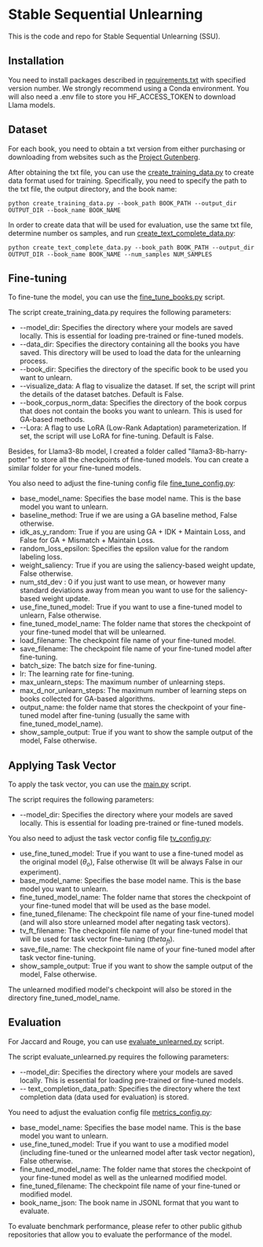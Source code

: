 # Stable Sequential Unlearning

This is the code and repo for Stable Sequential Unlearning (SSU). 

## Installation
You need to install packages described in [requirements.txt](requirements.txt) with specified version number. We strongly recommend using a Conda environment. You will also need
a .env file to store you HF_ACCESS_TOKEN to download Llama models.

## Dataset
For each book, you need to obtain a txt version from either purchasing or downloading from websites such as the [Project Gutenberg](https://gutenberg.org/).

After obtaining the txt file, you can use the [create_training_data.py](create_training_data.py) to create data format used for training. Specifically, you 
need to specify the path to the txt file, the output directory, and the book name:
```angular2html
python create_training_data.py --book_path BOOK_PATH --output_dir OUTPUT_DIR --book_name BOOK_NAME
```
In order to create data that will be used for evaluation, use the same txt file, determine number os samples, and run [create_text_complete_data.py](create_text_complete_data.py):
```angular2html
python create_text_complete_data.py --book_path BOOK_PATH --output_dir OUTPUT_DIR --book_name BOOK_NAME --num_samples NUM_SAMPLES
```

## Fine-tuning 
To fine-tune the model, you can use the [fine_tune_books.py](fine_tune_books.py) script. 

The script create_training_data.py requires the following parameters:

* --model_dir: Specifies the directory where your models are saved locally. This is essential for loading pre-trained or fine-tuned models.
* --data_dir: Specifies the directory containing all the books you have saved. This directory will be used to load the data for the unlearning process.
* --book_dir: Specifies the directory of the specific book to be used you want to unlearn.
* --visualize_data: A flag to visualize the dataset. If set, the script will print the details of the dataset batches. Default is False.
* --book_corpus_norm_data: Specifies the directory of the book corpus that does not contain the books you want to unlearn. This is used for GA-based methods.
* --Lora: A flag to use LoRA (Low-Rank Adaptation) parameterization. If set, the script will use LoRA for fine-tuning. Default is False.

Besides, for Llama3-8b model, I created a folder called "llama3-8b-harry-potter" to store all the checkpoints of fine-tuned models. You can create a similar folder for your fine-tuned models.

You also need to adjust the fine-tuning config file [fine_tune_config.py](config/fine_tune_config.py):
* base_model_name: Specifies the base model name. This is the base model you want to unlearn.
* baseline_method: True if we are using a GA baseline method, False otherwise.
* idk_as_y_random: True if you are using GA + IDK + Maintain Loss, and False for GA + Mismatch + Maintain Loss.
* random_loss_epsilon: Specifies the epsilon value for the random labeling loss.
* weight_saliency: True if you are using the saliency-based weight update, False otherwise.
* num_std_dev : 0 if you just want to use mean, or however many standard deviations away from mean you want to use for the saliency-based weight update.
* use_fine_tuned_model: True if you want to use a fine-tuned model to unlearn, False otherwise.
* fine_tuned_model_name: The folder name that stores the checkpoint of your fine-tuned model that will be unlearned.
* load_filename: The checkpoint file name of your fine-tuned model.
* save_filename: The checkpoint file name of your fine-tuned model after fine-tuning.
* batch_size: The batch size for fine-tuning.
* lr: The learning rate for fine-tuning.
* max_unlearn_steps: The maximum number of unlearning steps.
* max_d_nor_unlearn_steps: The maximum number of learning steps on books collected for GA-based algorithms.
* output_name: the folder name that stores the checkpoint of your fine-tuned model after fine-tuning (usually the same with fine_tuned_model_name).
* show_sample_output: True if you want to show the sample output of the model, False otherwise.

## Applying Task Vector

To apply the task vector, you can use the [main.py](main.py) script.

The script requires the following parameters:
* --model_dir: Specifies the directory where your models are saved locally. This is essential for loading pre-trained or fine-tuned models.

You also need to adjust the task vector config file [tv_config.py](config/tv_config.py):
* use_fine_tuned_model: True if you want to use a fine-tuned model as the original model ($\theta_o$), False otherwise (It will be always False in our experiment). 
* base_model_name: Specifies the base model name. This is the base model you want to unlearn.
* fine_tuned_model_name: The folder name that stores the checkpoint of your fine-tuned model that will be used as the base model.
* fine_tuned_filename: The checkpoint file name of your fine-tuned model (and will also store unlearned model after negating task vectors).
* tv_ft_filename: The checkpoint file name of your fine-tuned model that will be used for task vector fine-tuning ($theta_{ft}$).
* save_file_name: The checkpoint file name of your fine-tuned model after task vector fine-tuning.
* show_sample_output: True if you want to show the sample output of the model, False otherwise.

The unlearned modified model's checkpoint will also be stored in the directory fine_tuned_model_name.

## Evaluation
For Jaccard and Rouge, you can use [evaluate_unlearned.py](evaluate_unlearned.py) script.

The script evaluate_unlearned.py requires the following parameters:
* --model_dir: Specifies the directory where your models are saved locally. This is essential for loading pre-trained or fine-tuned models.
* -- text_completion_data_path: Specifies the directory where the text completion data (data used for evaluation) is stored.

You need to adjust the evaluation config file [metrics_config.py](config/metrics_config.py):
* base_model_name: Specifies the base model name. This is the base model you want to unlearn.
* use_fine_tuned_model: True if you want to use a modified model (including fine-tuned or the unlearned model after task vector negation), False otherwise.
* fine_tuned_model_name: The folder name that stores the checkpoint of your fine-tuned model as well as the unlearned modified model.
* fine_tuned_filename: The checkpoint file name of your fine-tuned or modified model.
* book_name_json: The book name in JSONL format that you want to evaluate.

To evaluate benchmark performance, please refer to other public github repositories that allow you to evaluate the performance of the model. 
